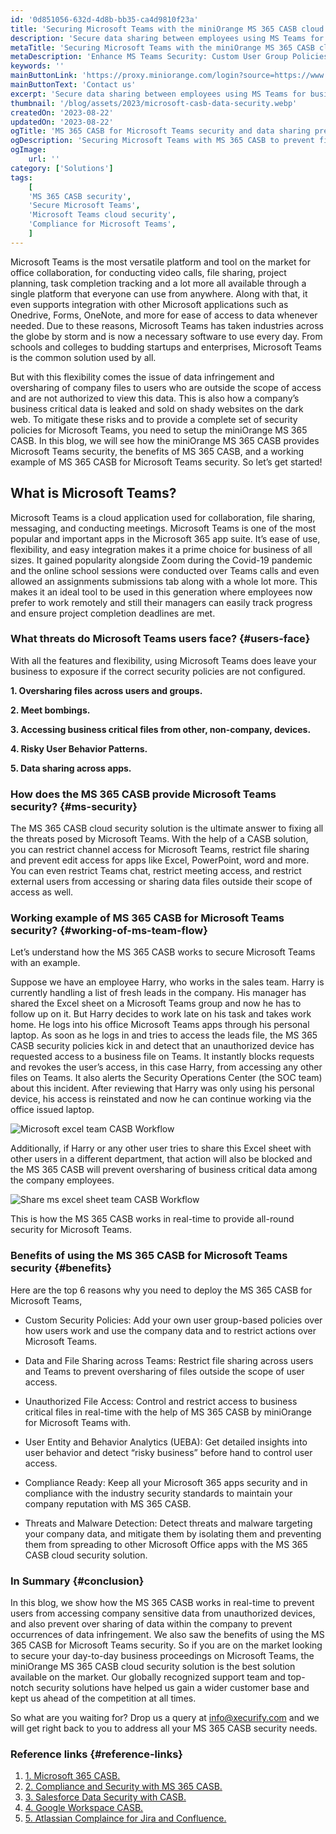 ```yaml
---
id: '0d851056-632d-4d8b-bb35-ca4d9810f23a'
title: 'Securing Microsoft Teams with the miniOrange MS 365 CASB cloud security solution'
description: 'Secure data sharing between employees using MS Teams for business workflows, and set custom user group based security polices that prevent data leaking to unauthorized users. Get started with the miniOrange MS 365 CASB solution by miniOrange today to secure Microsoft Teams and boost office productivity.'
metaTitle: 'Securing Microsoft Teams with the miniOrange MS 365 CASB cloud security solution'
metaDescription: 'Enhance MS Teams Security: Custom User Group Policies for Data Sharing. Explore miniOrange MS 365 CASB for Secure Collaboration.'
keywords: ''
mainButtonLink: 'https://proxy.miniorange.com/login?source=https://www.miniorange.com/blog/ms-365-casb-for-microsoft-teams-security/'
mainButtonText: 'Contact us'
excerpt: 'Secure data sharing between employees using MS Teams for business workflows, and set custom user group based security polices that prevent data leaking to unauthorized users. Get started with the miniOrange MS 365 CASB solution by miniOrange today to secure Microsoft Teams and boost office productivity.'
thumbnail: '/blog/assets/2023/microsoft-casb-data-security.webp'
createdOn: '2023-08-22'
updatedOn: '2023-08-22'
ogTitle: 'MS 365 CASB for Microsoft Teams security and data sharing prevention'
ogDescription: 'Securing Microsoft Teams with MS 365 CASB to prevent file oversharing and unauthorized user access. Enable compliance, data protection, and threat detection. '
ogImage:
    url: ''
category: ['Solutions']
tags:
    [
	'MS 365 CASB security',
    'Secure Microsoft Teams',
    'Microsoft Teams cloud security',
    'Compliance for Microsoft Teams',
    ]
---
```


Microsoft Teams is the most versatile platform and tool on the market for office collaboration, for conducting video calls, file sharing, project planning, task completion tracking and a lot more all available through a single platform that everyone can use from anywhere. Along with that, it even supports integration with other Microsoft applications such as Onedrive, Forms, OneNote, and more for ease of access to data whenever needed. Due to these reasons, Microsoft Teams has taken industries across the globe by storm and is now a necessary software to use every day. From schools and colleges to budding startups and enterprises, Microsoft Teams is the common solution used by all.

But with this flexibility comes the issue of data infringement and oversharing of company files to users who are outside the scope of access and are not authorized to view this data. This is also how a company’s business critical data is leaked and sold on shady websites on the dark web. To mitigate these risks and to provide a complete set of security policies for Microsoft Teams, you need to setup the miniOrange MS 365 CASB. In this blog, we will see how the miniOrange MS 365 CASB provides Microsoft Teams security, the benefits of MS 365 CASB, and a working example of MS 365 CASB for Microsoft Teams security. So let’s get started!


## What is Microsoft Teams?

Microsoft Teams is a cloud application used for collaboration, file sharing, messaging, and conducting meetings. Microsoft Teams is one of the most popular and important apps in the Microsoft 365 app suite. It’s ease of use, flexibility, and easy integration makes it a prime choice for business of all sizes. It gained popularity alongside Zoom during the Covid-19 pandemic and the online school sessions were conducted over Teams calls and even allowed an assignments submissions tab along with a whole lot more. This makes it an ideal tool to be used in this generation where employees now prefer to work remotely and still their managers can easily track progress and ensure project completion deadlines are met.

### What threats do Microsoft Teams users face? {#users-face}

With all the features and flexibility, using Microsoft Teams does leave your business to exposure if the correct security policies are not configured.

**1. Oversharing files across users and groups.** 

**2. Meet bombings.**

**3. Accessing business critical files from other, non-company, devices.** 

**4. Risky User Behavior Patterns.** 

**5. Data sharing across apps.** 


### How does the MS 365 CASB provide Microsoft Teams security? {#ms-security}

The MS 365 CASB cloud security solution is the ultimate answer to fixing all the threats posed by Microsoft Teams. With the help of a CASB solution, you can restrict channel access for Microsoft Teams, restrict file sharing and prevent edit access for apps like Excel, PowerPoint, word and more. You can even restrict Teams chat, restrict meeting access, and restrict external users from accessing or sharing data files outside their scope of access as well.

### Working example of MS 365 CASB for Microsoft Teams security? {#working-of-ms-team-flow}

Let’s understand how the MS 365 CASB works to secure Microsoft Teams with an example.

Suppose we have an employee Harry, who works in the sales team. Harry is currently handling a list of fresh leads in the company. His manager has shared the Excel sheet on a Microsoft Teams group and now he has to follow up on it. But Harry decides to work late on his task and takes work home. He logs into his office Microsoft Teams apps through his personal laptop. As soon as he logs in and tries to access the leads file, the MS 365 CASB security policies kick in and detect that an unauthorized device has requested access to a business file on Teams. It instantly blocks requests and revokes the user’s access, in this case Harry, from accessing any other files on Teams. It also alerts the Security Operations Center (the SOC team) about this incident. After reviewing that Harry was only using his personal device, his access is reinstated and now he can continue working via the office issued laptop.

![Microsoft excel team CASB Workflow](/blog/assets/2023/harry-ms-excel-casb-solution.webp)

Additionally, if Harry or any other user tries to share this Excel sheet with other users in a different department, that action will also be blocked and the MS 365 CASB will prevent oversharing of business critical data among the company employees.

![Share ms excel sheet team CASB Workflow](/blog/assets/2023/share-ms-excel-sheet-casb.webp)

This is how the MS 365 CASB works in real-time to provide all-round security for Microsoft Teams.

### Benefits of using the MS 365 CASB for Microsoft Teams security {#benefits}

Here are the top 6 reasons why you need to deploy the MS 365 CASB for Microsoft Teams,

- Custom Security Policies: Add your own user group-based policies over how users work and use the company data and to restrict actions over Microsoft Teams.

- Data and File Sharing across Teams: Restrict file sharing across users and Teams to prevent oversharing of files outside the scope of user access.

- Unauthorized File Access: Control and restrict access to business critical files in real-time with the help of MS 365 CASB by miniOrange for Microsoft Teams with.

- User Entity and Behavior Analytics (UEBA): Get detailed insights into user behavior and detect “risky business” before hand to control user access.

- Compliance Ready: Keep all your Microsoft 365 apps security and in compliance with the industry security standards to maintain your company reputation with MS 365 CASB.

- Threats and Malware Detection: Detect threats and malware targeting your company data, and mitigate them by isolating them and preventing them from spreading to other Microsoft Office apps with the MS 365 CASB cloud security solution.

### In Summary {#conclusion}

In this blog, we show how the MS 365 CASB works in real-time to prevent users from accessing company sensitive data from unauthorized devices, and also prevent over sharing of data within the company to prevent occurrences of data infringement. We also saw the benefits of using the MS 365 CASB for Microsoft Teams security.
So if you are on the market looking to secure your day-to-day business proceedings on Microsoft Teams, the miniOrange MS 365 CASB cloud security solution is the best solution available on the market.
Our globally recognized support team and top-notch security solutions have helped us gain a wider customer base and kept us ahead of the competition at all times.

So what are you waiting for? Drop us a query at info@xecurify.com and we will get right back to you to address all your MS 365 CASB security needs.

### Reference links  {#reference-links}

1. [1. Microsoft 365 CASB.](https://www.miniorange.com/casb/microsoft-365-casb-for-cloud-app-security)
2. [2. Compliance and Security with MS 365 CASB.](https://blog.miniorange.com/microsoft-office-365-casb-security/)
3. [3. Salesforce Data Security with CASB.](https://blog.miniorange.com/casb-salesforce-data-security/)
4. [4. Google Workspace CASB.](https://www.miniorange.com/casb/google-workspace-casb-cloud-access-security)
5. [5. Atlassian Complaince for Jira and Confluence.](https://blog.miniorange.com/atlassian-security-for-jira-and-confluence-with-casb/)




